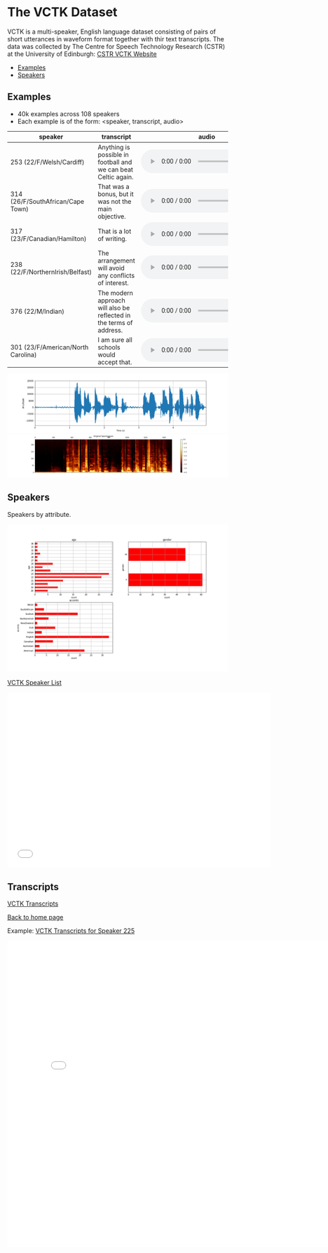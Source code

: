# The VCTK Dataset
VCTK is a multi-speaker, English language dataset consisting of pairs of short utterances in waveform format together with thir text transcripts. The data was collected by The Centre for Speech Technology Research (CSTR) at the University of Edinburgh: [CSTR VCTK Website](https://homepages.inf.ed.ac.uk/jyamagis/page3/page58/page58.html)

* [Examples](#examples)
* [Speakers](#speakers)

 ## Examples
 * 40k examples across 108 speakers
 * Each example is of the form: <speaker, transcript, audio>

| speaker | transcript | audio | 
| --- | --- | --- | 
| 253 (22/F/Welsh/Cardiff) | Anything is possible in football and we can beat Celtic again. | <audio src="vctk/samples/p255_367.wav" controls></audio>  |
| 314 (26/F/SouthAfrican/Cape Town) | That was a bonus, but it was not the main objective. | <audio src="vctk/samples/p314_272.wav" controls></audio>  |
| 317 (23/F/Canadian/Hamilton) | That is a lot of writing. | <audio src="vctk/samples/p317_166.wav" controls></audio>  |
| 238 (22/F/NorthernIrish/Belfast) | The arrangement will avoid any conflicts of interest. | <audio src="vctk/samples/p238_165.wav" controls></audio>  |
| 376 (22/M/Indian) | The modern approach will also be reflected in the terms of address. | <audio src="vctk/samples/p376_193.wav" controls></audio>  |
| 301 (23/F/American/North Carolina) | I am sure all schools would accept that. | <audio src="vctk/samples/p301_102.wav" controls></audio>  |

![waveform](vctk/samples/wavplot_255_367.png)
![spectrogram](vctk/samples/wavplot_255_367_spectro.png)


## Speakers
Speakers by attribute.

![lf0](vctk/vctk_descriptive_age_etc.png)

[VCTK Speaker List](vctk_speaker_metadata_csv.html)
<html>
<iframe style="border-style: none;" src="vctk_speaker_metadata_csv.html" height="400" width="600"></iframe>
</html>


## Transcripts
[VCTK Transcripts](vctk/vctk_transcripts_all)

<a href="index.md" target="_blank">Back to home page</a>

Example: [VCTK Transcripts for Speaker 225](vctk_transcript_csv.html)
<html>
<iframe style="border-style: none;" src="vctk_transcript_csv.html" height="700" width="800"></iframe>
</html>
